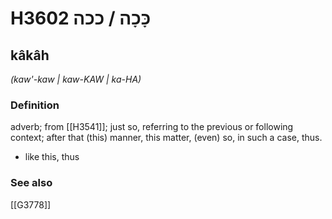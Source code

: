 # H3602 כָּכָה / ככה

## kâkâh

_(kaw'-kaw | kaw-KAW | ka-HA)_

### Definition

adverb; from [[H3541]]; just so, referring to the previous or following context; after that (this) manner, this matter, (even) so, in such a case, thus.

- like this, thus
### See also

[[G3778]]

